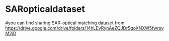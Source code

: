 # SARopticaldataset

#you can find sharing SAR-optical matching dataset from https://drive.google.com/drive/folders/14hLEvRynAeZQJDr5goXNXW5fwrsyM2jD
